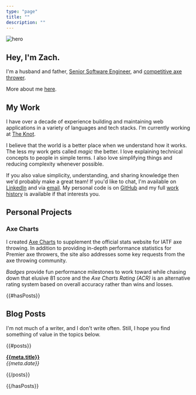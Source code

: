 ```yaml
---
type: "page"
title: ""
description: ""
---
```


![hero](data:image/jpg;base64,{{>hero}})

## Hey, I'm Zach.

I'm a husband and father, [Senior Software Engineer](#work), and [competitive axe thrower](https://axescores.com/player/1207260).

More about me [here](/about).

## My Work

I have over a decade of experience building and maintaining web applications in a variety of languages and tech stacks. I'm currently working at [The Knot](https://www.theknot.com).

I believe that the world is a better place when we understand how it works. The less my work gets called *magic* the better. I love explaining technical concepts to people in simple terms. I also love simplifying things and reducing complexity whenever possible.

If you also value simplicity, understanding, and sharing knowledge then we'd probably make a great team! If you'd like to chat, I'm available on [LinkedIn](https://linkedin.com/in/zachary-godfrey) and via [email](mailto:contact@zacharygodfrey.dev). My personal code is on [GitHub](https://github.com/ZacharyGodfrey) and my full [work history](/work) is available if that interests you.

## Personal Projects

### Axe Charts

I created [Axe Charts](https://axecharts.com) to supplement the official stats website for IATF axe throwing. In addition to providing in-depth performance statistics for Premier axe throwers, the site also addresses some key requests from the axe throwing community.

*Badges* provide fun performance milestones to work toward while chasing down that elusive 81 score and the *Axe Charts Rating (ACR)* is an alternative rating system based on overall accuracy rather than wins and losses.

{{#hasPosts}}

## Blog Posts

I'm not much of a writer, and I don't write often. Still, I hope you find something of value in the topics below.

{{#posts}}

**[{{meta.title}}](/{{{uri}}})**\
*{{meta.date}}*

{{/posts}}

{{/hasPosts}}
